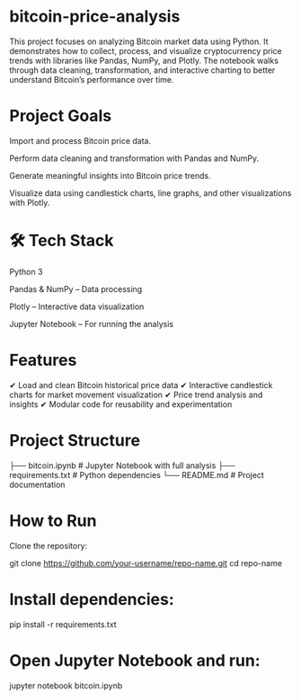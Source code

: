 # bitcoin-price-analysis

This project focuses on analyzing Bitcoin market data using Python. It demonstrates how to collect, process, and visualize cryptocurrency price trends with libraries like Pandas, NumPy, and Plotly. The notebook walks through data cleaning, transformation, and interactive charting to better understand Bitcoin’s performance over time.

# Project Goals

Import and process Bitcoin price data.

Perform data cleaning and transformation with Pandas and NumPy.

Generate meaningful insights into Bitcoin price trends.

Visualize data using candlestick charts, line graphs, and other visualizations with Plotly.

# 🛠️ Tech Stack

Python 3

Pandas & NumPy – Data processing

Plotly – Interactive data visualization

Jupyter Notebook – For running the analysis

# Features

✔ Load and clean Bitcoin historical price data
✔ Interactive candlestick charts for market movement visualization
✔ Price trend analysis and insights
✔ Modular code for reusability and experimentation

# Project Structure
├── bitcoin.ipynb       # Jupyter Notebook with full analysis
├── requirements.txt    # Python dependencies
└── README.md           # Project documentation

# How to Run

Clone the repository:

git clone https://github.com/your-username/repo-name.git
cd repo-name


# Install dependencies:

pip install -r requirements.txt


# Open Jupyter Notebook and run:

jupyter notebook bitcoin.ipynb
